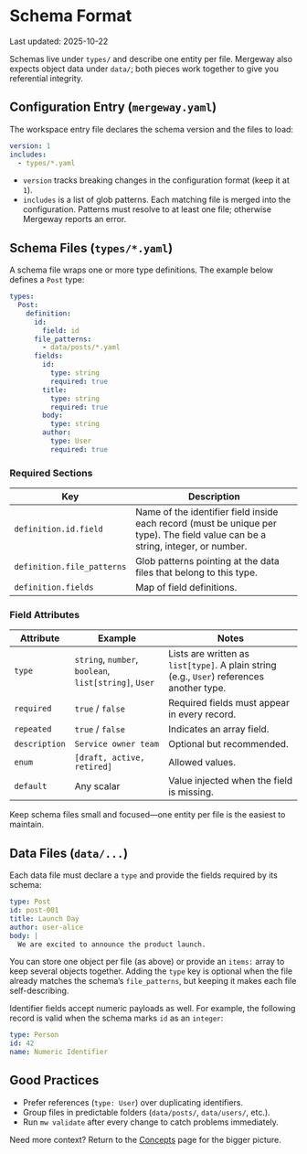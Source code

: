 # Schema Format

Last updated: 2025-10-22

Schemas live under `types/` and describe one entity per file. Mergeway also expects object data under `data/`; both pieces work together to give you referential integrity.

## Configuration Entry (`mergeway.yaml`)

The workspace entry file declares the schema version and the files to load:

```yaml
version: 1
includes:
  - types/*.yaml
```

- `version` tracks breaking changes in the configuration format (keep it at `1`).
- `includes` is a list of glob patterns. Each matching file is merged into the configuration. Patterns must resolve to at least one file; otherwise Mergeway reports an error.

## Schema Files (`types/*.yaml`)

A schema file wraps one or more type definitions. The example below defines a `Post` type:

```yaml
types:
  Post:
    definition:
      id:
        field: id
      file_patterns:
        - data/posts/*.yaml
      fields:
        id:
          type: string
          required: true
        title:
          type: string
          required: true
        body:
          type: string
        author:
          type: User
          required: true
```

### Required Sections

| Key | Description |
| --- | --- |
| `definition.id.field` | Name of the identifier field inside each record (must be unique per type). The field value can be a string, integer, or number. |
| `definition.file_patterns` | Glob patterns pointing at the data files that belong to this type. |
| `definition.fields` | Map of field definitions. |

### Field Attributes

| Attribute | Example | Notes |
| --- | --- | --- |
| `type` | `string`, `number`, `boolean`, `list[string]`, `User` | Lists are written as `list[type]`. A plain string (e.g., `User`) references another type. |
| `required` | `true` / `false` | Required fields must appear in every record. |
| `repeated` | `true` / `false` | Indicates an array field. |
| `description` | `Service owner team` | Optional but recommended. |
| `enum` | `[draft, active, retired]` | Allowed values. |
| `default` | Any scalar | Value injected when the field is missing. |

Keep schema files small and focused—one entity per file is the easiest to maintain.

## Data Files (`data/...`)

Each data file must declare a `type` and provide the fields required by its schema:

```yaml
type: Post
id: post-001
title: Launch Day
author: user-alice
body: |
  We are excited to announce the product launch.
```

You can store one object per file (as above) or provide an `items:` array to keep several objects together. Adding the `type` key is optional when the file already matches the schema’s `file_patterns`, but keeping it makes each file self-describing.

Identifier fields accept numeric payloads as well. For example, the following record is valid when the schema marks `id` as an `integer`:

```yaml
type: Person
id: 42
name: Numeric Identifier
```

## Good Practices

- Prefer references (`type: User`) over duplicating identifiers.
- Group files in predictable folders (`data/posts/`, `data/users/`, etc.).
- Run `mw validate` after every change to catch problems immediately.

Need more context? Return to the [Concepts](../concepts/README.md) page for the bigger picture.

